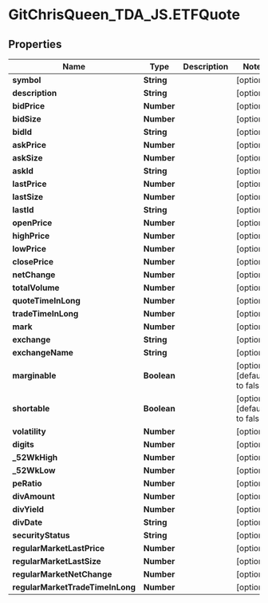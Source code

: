 # GitChrisQueen_TDA_JS.ETFQuote

## Properties
Name | Type | Description | Notes
------------ | ------------- | ------------- | -------------
**symbol** | **String** |  | [optional] 
**description** | **String** |  | [optional] 
**bidPrice** | **Number** |  | [optional] 
**bidSize** | **Number** |  | [optional] 
**bidId** | **String** |  | [optional] 
**askPrice** | **Number** |  | [optional] 
**askSize** | **Number** |  | [optional] 
**askId** | **String** |  | [optional] 
**lastPrice** | **Number** |  | [optional] 
**lastSize** | **Number** |  | [optional] 
**lastId** | **String** |  | [optional] 
**openPrice** | **Number** |  | [optional] 
**highPrice** | **Number** |  | [optional] 
**lowPrice** | **Number** |  | [optional] 
**closePrice** | **Number** |  | [optional] 
**netChange** | **Number** |  | [optional] 
**totalVolume** | **Number** |  | [optional] 
**quoteTimeInLong** | **Number** |  | [optional] 
**tradeTimeInLong** | **Number** |  | [optional] 
**mark** | **Number** |  | [optional] 
**exchange** | **String** |  | [optional] 
**exchangeName** | **String** |  | [optional] 
**marginable** | **Boolean** |  | [optional] [default to false]
**shortable** | **Boolean** |  | [optional] [default to false]
**volatility** | **Number** |  | [optional] 
**digits** | **Number** |  | [optional] 
**_52WkHigh** | **Number** |  | [optional] 
**_52WkLow** | **Number** |  | [optional] 
**peRatio** | **Number** |  | [optional] 
**divAmount** | **Number** |  | [optional] 
**divYield** | **Number** |  | [optional] 
**divDate** | **String** |  | [optional] 
**securityStatus** | **String** |  | [optional] 
**regularMarketLastPrice** | **Number** |  | [optional] 
**regularMarketLastSize** | **Number** |  | [optional] 
**regularMarketNetChange** | **Number** |  | [optional] 
**regularMarketTradeTimeInLong** | **Number** |  | [optional] 
